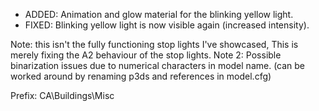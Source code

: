 - ADDED: Animation and glow material for the blinking yellow light.
- FIXED: Blinking yellow light is now visible again (increased intensity).

Note: this isn't the fully functioning stop lights I've showcased, This is merely fixing the A2 behaviour of the stop lights.
Note 2: Possible binarization issues due to numerical characters in model name. (can be worked around by renaming p3ds and references in model.cfg)

Prefix: CA\Buildings\Misc